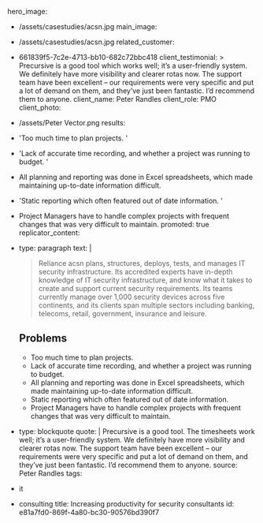 hero_image:
  - /assets/casestudies/acsn.jpg
main_image:
  - /assets/casestudies/acsn.jpg
related_customer:
  - 661839f5-7c2e-4713-bb10-682c72bbc418
client_testimonial: >
  Precursive is a good tool which works well; it’s a user-friendly system. We definitely have more
  visibility and clearer rotas now. The support team have been excellent – our requirements were
  very specific and put a lot of demand on them, and they’ve just been fantastic. I’d recommend
  them to anyone.
client_name: Peter Randles
client_role: PMO
client_photo:
  - /assets/Peter Vector.png
results:
  - 'Too much time to plan projects. '
  - 'Lack of accurate time recording, and whether a project was running to budget. '
  - >
    All planning and reporting was done in Excel spreadsheets, which made maintaining up-to-date
    information difficult.
  - 'Static reporting which often featured out of date information. '
  - >
    Project Managers have to handle complex projects with frequent changes that was very difficult to
    maintain.
promoted: true
replicator_content:
  - 
    type: paragraph
    text: |
      > Reliance acsn plans, structures, deploys, tests, and manages IT security infrastructure. Its accredited experts have in-depth knowledge of IT security infrastructure, and know what it takes to create and support current security requirements. Its teams currently manage over 1,000 security devices across five continents, and its clients span multiple sectors including banking, telecoms, retail, government, insurance and leisure.
      
      
      ## Problems
      
      - Too much time to plan projects.
      - Lack of accurate time recording, and whether a project was running to budget.
      - All planning and reporting was done in Excel spreadsheets, which made maintaining up-to-date information difficult.
      - Static reporting which often featured out of date information.
      - Project Managers have to handle complex projects with frequent changes that was very difficult to maintain.
  - 
    type: blockquote
    quote: |
      Precursive is a good tool. The timesheets work well; it’s a user-friendly system. We
      definitely have more visibility and clearer rotas now. The support team have been
      excellent – our requirements were very specific and put a lot of demand on them,
      and they’ve just been fantastic. I’d recommend them to anyone.
    source: Peter Randles
tags:
  - it
  - consulting
title: Increasing productivity for security consultants
id: e81a7fd0-869f-4a80-bc30-90576bd390f7
